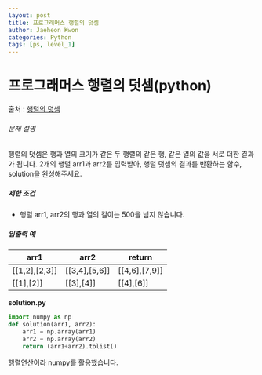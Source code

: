 ```yaml
---
layout: post
title: 프로그래머스 행렬의 덧셈
author: Jaeheon Kwon
categories: Python
tags: [ps, level_1]
---
```




# 프로그래머스 행렬의 덧셈(python)

출처 : [행렬의 덧셈]( https://programmers.co.kr/learn/courses/30/lessons/12950 )

###### 문제 설명

행렬의 덧셈은 행과 열의 크기가 같은 두 행렬의 같은 행, 같은 열의 값을 서로 더한 결과가 됩니다. 2개의 행렬 arr1과 arr2를 입력받아, 행렬 덧셈의 결과를 반환하는 함수, solution을 완성해주세요.

##### 제한 조건

- 행렬 arr1, arr2의 행과 열의 길이는 500을 넘지 않습니다.

##### 입출력 예

| arr1          | arr2          | return        |
| ------------- | ------------- | ------------- |
| [[1,2],[2,3]] | [[3,4],[5,6]] | [[4,6],[7,9]] |
| [[1],[2]]     | [[3],[4]]     | [[4],[6]]     |

**solution.py**

```python
import numpy as np
def solution(arr1, arr2):
    arr1 = np.array(arr1)
    arr2 = np.array(arr2)
    return (arr1+arr2).tolist()
```

행렬연산이라 numpy를 활용했습니다.